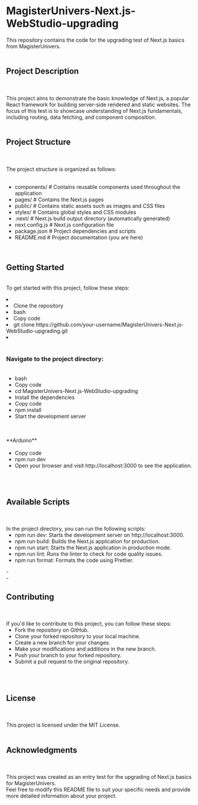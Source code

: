 
<h1>MagisterUnivers-Next.js-WebStudio-upgrading</h1>

This repository contains the code for the upgrading test of Next.js basics from MagisterUnivers.
<br/>
<br/>
<h2>Project Description</h2>
<br/>
<br/>
This project aims to demonstrate the basic knowledge of Next.js, a popular React framework for building server-side rendered and static websites. The focus of this test is to showcase understanding of Next.js fundamentals, including routing, data fetching, and component composition.
<br/>
<br/>
<h2>Project Structure</h2>
<br/>
<br/>
The project structure is organized as follows:
<br/>
<ul>
  <br/>
<li>components/ # Contains reusable components used throughout the application</li>
<li>pages/ # Contains the Next.js pages</li>
<li>public/ # Contains static assets such as images and CSS files</li>
<li>styles/ # Contains global styles and CSS modules</li>
<li>.next/ # Next.js build output directory (automatically generated)</li>
<li>next.config.js # Next.js configuration file</li>
<li>package.json # Project dependencies and scripts</li>
<li>README.md # Project documentation (you are here)</li> 
</ul>

<br/>
<h2>Getting Started</h2>
<br/>
To get started with this project, follow these steps:
<br/>

<ul></ul>
<li></li>
<li>Clone the repository</li>

<li>bash</li>

<li>Copy code</li>

<li>git clone https://github.com/your-username/MagisterUnivers-Next.js-WebStudio-upgrading.git<li>
<br/>
<br/>
  <h3>Navigate to the project directory:</h3>
<br/>
  <ul>
  <li>bash</li>
<li>Copy code</li>
<li>cd MagisterUnivers-Next.js-WebStudio-upgrading</li>
<li>Install the dependencies</li>
<li>Copy code</li>
<li>npm install</li>
<li>Start the development server</li>
  </ul>
<br/>
<br/>
**Arduino**
<br/><br/>
<ul>
<li>Copy code</li>
<li>npm run dev</li>
<li>Open your browser and visit http://localhost:3000 to see the application.</li>
</ul>
<br/>
<br/>
<h2>Available Scripts</h2>
<br/>
<br/>
In the project directory, you can run the following scripts:
<br/>
<ul>
<li>npm run dev: Starts the development server on http://localhost:3000.</li>
<li>npm run build: Builds the Next.js application for production.</li>
<li>npm run start: Starts the Next.js application in production mode.</li>
<li>npm run lint: Runs the linter to check for code quality issues.</li>
<li>npm run format: Formats the code using Prettier.</li>
</ul>
- <br/>
- <br/>
<h2>Contributing</h2>
<br/>
<br/>
If you'd like to contribute to this project, you can follow these steps:
<br/>
<ul>
<li>Fork the repository on GitHub.</li>
<li>Clone your forked repository to your local machine.</li>
<li>Create a new branch for your changes.</li>
<li>Make your modifications and additions in the new branch.</li>
<li>Push your branch to your forked repository.</li>
<li>Submit a pull request to the original repository.</li>
</ul>

<br/>
<br/>
<h2>License</h2>
<br/><br/>
This project is licensed under the MIT License.
<br/>
<br/>
<h2>Acknowledgments</h2>
<br/><br/>
This project was created as an entry test for the upgrading of Next.js basics for MagisterUnivers.
<br/>
Feel free to modify this README file to suit your specific needs and provide more detailed information about your project.
